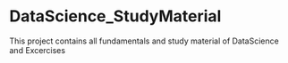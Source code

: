 # DataScience_StudyMaterial
This project contains all fundamentals and study material of DataScience and Excercises

